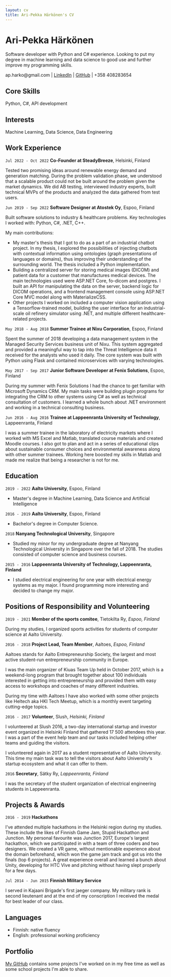 ```yaml
---
layout: cv
title: Ari-Pekka Härkönen's CV
---
```

# Ari-Pekka Härkönen
Software developer with Python and C# experience. Looking to put my degree in machine learning and data science to good use and further improve my programming skills.

<div id="webaddress">
  ap.harko@gmail.com
| <a href="https://www.linkedin.com/in/apharkonen/">LinkedIn</a>
| <a href="https://github.com/apoxnen ">GitHub</a>
| +358 408283654
</div>

## Core Skills

Python, C#, API development

## Interests

Machine Learning, Data Science, Data Engineering

## Work Experience

`Jul 2022 - Oct 2022`
__Co-Founder at SteadyBreeze__, Helsinki, Finland

Tested two promising ideas around renewable energy demand and generation matching. During the problem validation phase, we understood that a scalable product could not be built around the problem given the market dynamics. We did AB testing, interviewed industry experts, built technical MVPs of the products and analyzed the data gathered from test users.

`Jun 2019 - Sep 2022`
__Software Designer at Atostek Oy__, Espoo, Finland

Built software solutions to industry & healthcare problems. Key technologies I worked with: Python, C#, .NET, C++.

My main contributions: 
* My master's thesis that I got to do as a part of an industrial chatbot project. In my thesis, I explored the possibilities of injecting chatbots with contextual information using ontologies (graph presentations of languages or domains), thus improving their understanding of the surrounding world. The thesis included a Python implementation.
* Building a centralized server for storing medical images (DICOM) and patient data for a customer that manufactures medical devices. The main technologies used were ASP.NET Core, fo-dicom and postgres. I built an API for manipulating the data on the server, backend logic for DICOM operations, and a frontend management console using ASP.NET Core MVC model along with MaterializeCSS.
* Other projects I worked on included a computer vision application using a Tensorflow-trained model, building the user interface for an industrial-scale oil refinery simulator using .NET, and multiple different healthcare-related projects.

`May 2018 - Aug 2018`
__Summer Trainee at Nixu Corporation__, Espoo, Finland

Spent the summer of 2018 developing a data management system in the Managed Security Services business unit of Nixu. This system aggregated and provided a meaningful way to tap into the Threat Intelligence data it received for the analysts who used it daily. The core system was built with Python using Flask and contained microservices with varying technologies.

`May 2017 - Sep 2017`
__Junior Software Developer at Fenix Solutions__, Espoo, Finland

During my summer with Fenix Solutions I had the chance to get familiar with Microsoft Dynamics CRM. My main tasks were building plugin programs for integrating the CRM to other systems using C# as well as technical consultation of customers. I learned a whole bunch about .NET environment and working in a technical consulting business.

`Jun 2016 - Aug 2016`
__Trainee at Lappeenranta University of Technology__, Lappeenranta, Finland

I was a summer trainee in the laboratory of electricity markets where I worked with MS Excel and Matlab, translated course materials and created Moodle courses. I also got to plan and act in a series of educational clips about sustainable consumer choices and environmental awareness along with other summer trainees. Working here boosted my skills in Matlab and made me realize that being a researcher is not for me.


## Education

`2019 - 2022`
__Aalto University__, Espoo, Finland

- Master's degree in Machine Learning, Data Science and Artificial Intelligence

`2016 - 2019`
__Aalto University__, Espoo, Finland

- Bachelor's degree in Computer Science.

`2018`
__Nanyang Technological University__, Singapore

- Studied my minor for my undergraduate degree at Nanyang Technological University in Singapore over the fall of 2018. The studies consisted of computer science and business courses.


`2015 - 2016`
__Lappeenranta University of Technology, Lappeenranta, Finland__

- I studied electrical engineering for one year with electrical energy systems as my major. I found programming more interesting and decided to change my major.


## Positions of Responsibility and Volunteering

`2019 - 2021`
__Member of the sports comitee__, Tietokilta Ry, *Espoo, Finland*

During my studies, I organized sports activities for students of computer science at Aalto University.

`2016 - 2018`
__Project Lead, Team Member__, Aaltoes, *Espoo, Finland*

Aaltoes stands for Aalto Entrepreneurship Society, the largest and most active student-run entrepreneurship community in Europe.

I was the main organizer of Kiuas Team Up held in October 2017, which is a weekend-long program that brought together about 100 individuals interested in getting into entrepreneurship and provided them with easy access to workshops and coaches of many different industries.

During my time with Aaltoes I have also worked with some other projects like Heltech aka HKI Tech Meetup, which is a monthly event targeting cutting-edge topics.

`2016 - 2017`
__Volunteer__, Slush, *Helsinki, Finland*

I volunteered at Slush 2016, a two-day international startup and investor event organized in Helsinki Finland that gathered 17 500 attendees this year. I was a part of the event help team and our tasks included helping other teams and guiding the visitors. 

I volunteered again in 2017 as a student representative of Aalto University. This time my main task was to tell the visitors about Aalto University's startup ecosystem and what it can offer to them.

`2016`
__Secretary__, Sätky Ry, *Lappeenranta, Finland*

I was the secretary of the student organization of electrical engineering students in Lappeenranta.

## Projects & Awards

`2016 - 2019`
__Hackathons__

I've attended multiple hackathons in the Helsinki region during my studies. These include the likes of Finnish Game Jam, Stupid Hackathon and Junction. My personal favourite was Junction 2017, Europe's largest hackathon, which we participated in with a team of three coders and two designers. We created a VR game, without mentionable experience about the domain beforehand, which won the game jam track and got us into the finals (top 6 projects). A great experience overall and learned a bunch about Unity, developing for HTC Vive and pitching without having slept properly for a few days.

`Jul 2014 - Jun 2015`
__Finnish Military Service__

I served in Kajaani Brigade's first jaeger company. My military rank is second lieutenant and at the end of my conscription I received the medal for best leader of our class.

## Languages

- Finnish: native fluency
- English: professional working proficiency

## Portfolio
<a href="https://github.com/apoxnen ">My GitHub</a> contains some projects I've worked on in my free time as well as some school projects I'm able to share.

<!-- ### Footer

Last updated: November 2022 -->



